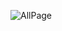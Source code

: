 
![AllPage](https://user-images.githubusercontent.com/78119073/229651205-7ff551c6-f718-474d-a289-98503ae56244.jpg)
